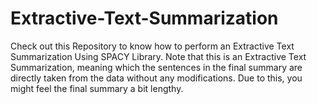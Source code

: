 # Extractive-Text-Summarization
Check out this Repository to know how to perform an Extractive Text Summarization Using SPACY Library. Note that this is an Extractive Text Summarization, meaning which the sentences in the final summary are directly taken from the data without any modifications. Due to this, you might feel the final summary a bit lengthy.
